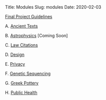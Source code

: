 Title: Modules
Slug: modules
Date: 2020-02-03

<style>
pre {
  background-color: #F5F5F5;
  display: block;
  font-family: monospace;
  font-size: 14px;
  white-space: pre;
  border-color: #999999;
  border-width: 1px;
  border-style: solid;
  border-radius: 6px;
  margin: 1em 0;
  padding: 5px;
  white-space: pre-wrap;
}
.containerMain {
    display: flex;
    width: 100%;
    height: 300px;
}
ol {
    list-style-type: upper-alpha;
}
</style>

[Final Project Guidelines](https://docs.google.com/document/d/1FYLKatP0WONtUO857fnU1gB7e4Ckx4taL-v48ut3Qmk/edit?usp=sharing)

A. [Ancient Texts](https://drive.google.com/drive/folders/1K6tNwWx1V6iFAq481MxgI7l5qHVAuRLo?usp=sharing)

B. [Astrophysics](https://drive.google.com/drive/folders/1N8YxhWWVNnIfq-i4sKo6fDpTx0dSGWFx?usp=sharing) [Coming Soon]

C. [Law Citations](https://drive.google.com/drive/folders/1qckGwGvuZimviwCfesFMts8vZF8VuTC0?usp=sharing)

D. [Design](https://drive.google.com/drive/folders/1ZdHaDU8m23RUMKkqH94ALF6PzpSooOuc?usp=sharing)

E. [Privacy](https://drive.google.com/drive/folders/1Jud2NrvKru-Oy5XBqdhg_fxWNWbc1lpN?usp=sharing)

F. [Genetic Sequencing](https://drive.google.com/drive/folders/1j55QftXWhiT6NNFV_eQuepd0SJ2fRUaY?usp=sharing)

G. [Greek Pottery](https://drive.google.com/drive/folders/1e9sQ9Q56F47q1n5AOlZktCDJnGe-FUtZ?usp=sharing)

H. [Public Health](https://drive.google.com/drive/folders/1HDF09c5KZDF83W0Hj4IdFHqbyr7gW-zj?usp=sharing)


